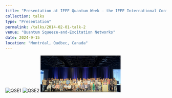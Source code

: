 ```yaml
---
title: "Presentation at IEEE Quantum Week — the IEEE International Conference on Quantum Computing and Engineering (QCE)"
collection: talks
type: "Presentation"
permalink: /talks/2014-02-01-talk-2
venue: "Quantum Squeeze-and-Excitation Networks"
date: 2024-9-15
location: "Montréal, Québec, Canada"
---
```

<img src="../images/QSE1.jpg" alt="QSE1" width="250">
<img src="../images/QSE2.jpg" alt="QSE2" width="250">
<img src="../images/QSE3.png" alt="QSE3" width="250">
